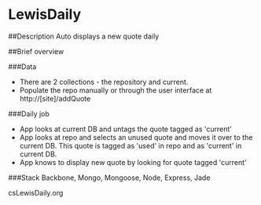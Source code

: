# LewisDaily


##Description
Auto displays a new quote daily 

##Brief overview

###Data
* There are 2 collections - the repository and current.
* Populate the repo manually or through the user interface at http://[site]/addQuote

###Daily job
* App looks at current DB and untags the quote tagged as 'current'
* App looks at repo and selects an unused quote and moves it over to the current DB. This quote is tagged as 'used' in repo and as 'current' in current DB. 
* App knows to display new quote by looking for quote tagged 'current'

###Stack
Backbone, Mongo, Mongoose, Node, Express, Jade


csLewisDaily.org
